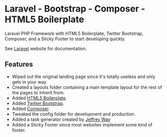 Laravel - Bootstrap - Composer - HTML5 Boilerplate
============================================

Laravel PHP Framework with HTML5 Boilerplate, Twitter Bootstrap, Composer, and a Sticky Footer to start developing quickly.

See [Laravel](http://laravel.com/ "Laravel Website") website for documentation.

## Features

- Wiped out the original landing page since it's totally useless and only gets in your way.
- Created a layouts folder containing a main template layout for the rest of the pages to inherit from.
- Added [HTML5 Boilerplate](http://www.initializr.com/).
- Added [Twitter Bootstrap](http://twitter.github.com/bootstrap/).
- Added [Composer](http://getcomposer.org/).
- Tweaked the config folder for development and production.
- Added a task generator created by [Jeffrey Way](https://github.com/JeffreyWay/Laravel-Generator)
- Added a Sticky Footer since most websites implement some kind of footer.
